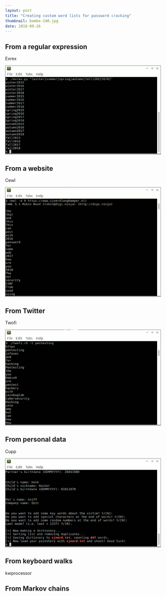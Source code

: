 ```yaml
---
layout: post
title: "Creating custom word lists for password cracking"
thumbnail: bombe-240.jpg
date: 2018-09-26
---
```


## From a regular expression
Exrex

<img src="/images/exrex.png">

## From a website

Cewl

<img src="/images/cewl.png">

## From Twitter

Twofi

<img src="/images/twofi.png">

## From personal data


Cupp

<img src="/images/cupp.png">

## From keyboard walks

kwprocessor

## From Markov chains
